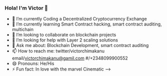 ### Hola! I'm Victor 👋

- 🔭 I’m currently Coding a Decentralized Cryptocurrency Exchange
- 🌱 I’m currently learning Smart Contract hacking, smart contract auditing, multichain
- 👯 I’m looking to collaborate on blockchain projects
- 🤔 I’m looking for help with Layer 2 scaling solutions 
- 💬 Ask me about: Blockchain Development, smart contract auditing 
- 📫 How to reach me: twitter/victorchimakanu email/victorchimakanu@gamil.com #/+2348099900552
- 😄 Pronouns: He/His 
- ⚡ Fun fact: In love with the marvel Cinematic 
-->
